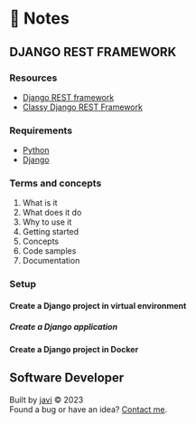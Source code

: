 # :memo: Notes
## DJANGO REST FRAMEWORK
### Resources
- [Django REST framework](https://www.django-rest-framework.org/)
- [Classy Django REST Framework](https://www.cdrf.co/)
### Requirements
- [Python](https://www.python.org/)
- [Django](https://www.djangoproject.com/)
### Terms and concepts
1. What is it
2. What does it do
3. Why to use it
4. Getting started
5. Concepts
6. Code samples
7. Documentation

### Setup

#### Create a Django project in virtual environment

##### Create a Django application

#### Create a Django project in Docker

## Software Developer
Built by [javi](https://github.com/javierandres-dev/) :copyright: 2023  
Found a bug or have an idea? [Contact me](https://www.linkedin.com/in/javierandres-dev/).
